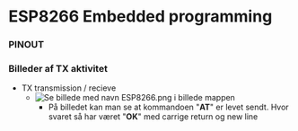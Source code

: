 # ESP8266 Embedded programming
### PINOUT



### Billeder af TX aktivitet
- TX transmission / recieve
    - ![Se billede med navn **ESP8266.png** i billede mappen](billeder/ESP8266.jpg "ESP8266")
        - På billedet kan man se at kommandoen "**AT**" er levet sendt. Hvor svaret så har været "**OK**" med carrige return og new line